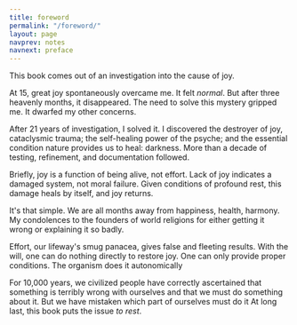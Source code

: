 ```yaml
---
title: foreword
permalink: "/foreword/"
layout: page
navprev: notes
navnext: preface
---
```


This book comes out of an investigation into the cause of joy. 

At 15, great joy spontaneously overcame me. It felt _normal_. But after three heavenly months, it disappeared. The need to solve this mystery gripped me. It dwarfed my other concerns.

After 21 years of investigation, I solved it. I discovered the destroyer of joy, cataclysmic trauma; the self-healing power of the psyche; and the essential condition nature provides us to heal: darkness. More than a decade of testing, refinement, and documentation followed.

Briefly, joy is a function of being alive, not effort. Lack of joy indicates a damaged system, not moral failure. Given conditions of profound rest, this damage heals by itself, and joy returns. 

It's that simple. We are all months away from happiness, health, harmony. My condolences to the founders of world religions for either getting it wrong or explaining it so badly.

Effort, our lifeway's smug panacea, gives false and fleeting results. With the will, one can do nothing directly to restore joy. One can only provide proper conditions. The organism does it autonomically

For 10,000 years, we civilized people have correctly ascertained that something is terribly wrong with ourselves and that we must do something about it. But we have mistaken which part of ourselves must do it At long last, this book puts the issue _to rest_.


 
